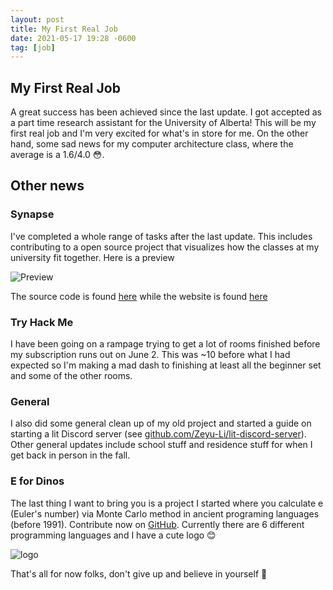```yaml
---
layout: post
title: My First Real Job
date: 2021-05-17 19:28 -0600
tag: [job]
---
```


## My First Real Job

A great success has been achieved since the last update. I got accepted as a part time research assistant for the University of Alberta! This will be my first real job and I'm very excited for what's in store for me. On the other hand, some sad news for my computer architecture class, where the average is a 1.6/4.0 😳.

## Other news

### Synapse

I've completed a whole range of tasks after the last update. This includes contributing to a open source project that visualizes how the classes at my university fit together. Here is a preview

![Preview](https://raw.githubusercontent.com/steventango/synapse/master/img/preview.gif)

The source code is found [here](https://github.com/steventango/synapse) while the website is found [here](https://steventango.github.io/synapse/) 

### Try Hack Me

I have been going on a rampage trying to get a lot of rooms finished before my subscription runs out on June 2. This was ~10 before what I had expected so I'm making a mad dash to finishing at least all the beginner set and some of the other rooms.

### General

I also did some general clean up of my old project and started a guide on starting a lit Discord server (see [github.com/Zeyu-Li/lit-discord-server](https://github.com/Zeyu-Li/lit-discord-server)). Other general updates include school stuff and residence stuff for when I get back in person in the fall. 

### E for Dinos

The last thing I want to bring you is a project I started where you calculate e (Euler's number) via Monte Carlo method in ancient programing languages (before 1991). Contribute now on [GitHub](https://github.com/eeeeeeeeeeekk/e-for-dinosaurs). Currently there are 6 different programming languages and I have a cute logo 😊

![logo](https://raw.githubusercontent.com/eeeeeeeeeeekk/e-for-dinosaurs/main/png.png)

That's all for now folks, don't give up and believe in yourself 💖

